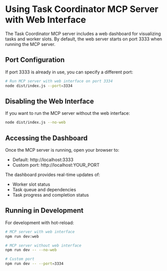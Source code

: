 # Using Task Coordinator MCP Server with Web Interface

The Task Coordinator MCP server includes a web dashboard for visualizing tasks and worker slots. By default, the web server starts on port 3333 when running the MCP server.

## Port Configuration

If port 3333 is already in use, you can specify a different port:

```bash
# Run MCP server with web interface on port 3334
node dist/index.js --port=3334
```

## Disabling the Web Interface

If you want to run the MCP server without the web interface:

```bash
node dist/index.js --no-web
```

## Accessing the Dashboard

Once the MCP server is running, open your browser to:
- Default: http://localhost:3333
- Custom port: http://localhost:YOUR_PORT

The dashboard provides real-time updates of:
- Worker slot status
- Task queue and dependencies
- Task progress and completion status

## Running in Development

For development with hot-reload:

```bash
# MCP server with web interface
npm run dev:web

# MCP server without web interface  
npm run dev -- --no-web

# Custom port
npm run dev -- --port=3334
```